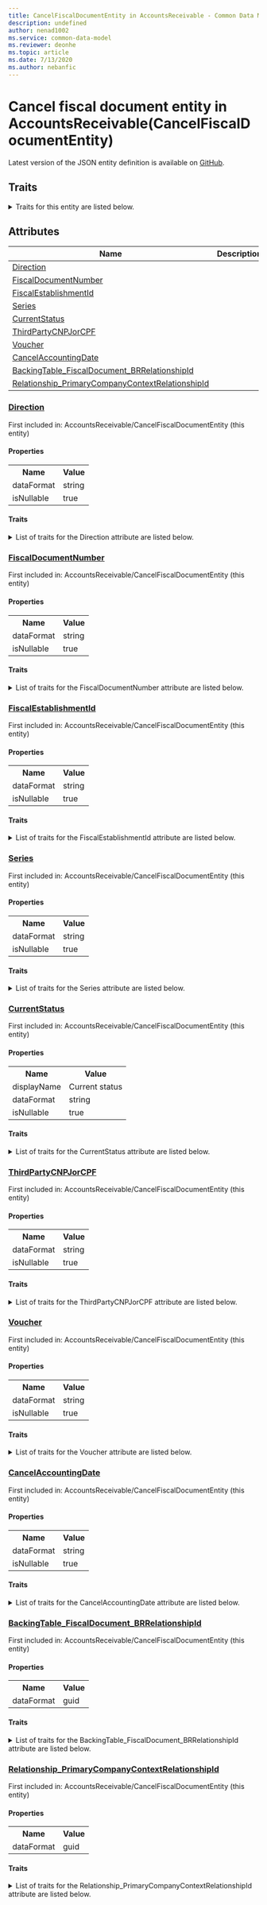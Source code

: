 ```yaml
---
title: CancelFiscalDocumentEntity in AccountsReceivable - Common Data Model | Microsoft Docs
description: undefined
author: nenad1002
ms.service: common-data-model
ms.reviewer: deonhe
ms.topic: article
ms.date: 7/13/2020
ms.author: nebanfic
---
```


# Cancel fiscal document entity  in AccountsReceivable(CancelFiscalDocumentEntity)

  
 Latest version of the JSON entity definition is available on <a href="https://github.com/Microsoft/CDM/tree/master/schemaDocuments/core/operationsCommon/Entities/Finance/AccountsReceivable/CancelFiscalDocumentEntity.cdm.json" target="_blank">GitHub</a>.  

## Traits

<details>
<summary>Traits for this entity are listed below.  
</summary>

**is.CDM.entityVersion**  
  <table><tr><th>Parameter</th><th>Value</th><th>Data type</th><th>Explanation</th></tr><tr><td>versionNumber</td><td>"1.0"</td><td>string</td><td>semantic version number of the entity</td></tr></table>

**is.application.releaseVersion**  
  <table><tr><th>Parameter</th><th>Value</th><th>Data type</th><th>Explanation</th></tr><tr><td>releaseVersion</td><td>"10.0.13.0"</td><td>string</td><td>semantic version number of the application introducing this entity</td></tr></table>

**is.localized.displayedAs**  
  Holds the list of language specific display text for an object.  <table><tr><th>Parameter</th><th>Value</th><th>Data type</th><th>Explanation</th></tr><tr><td>localizedDisplayText</td><td><table><tr><th>languageTag</th><th>displayText</th></tr><tr><td>en</td><td>Cancel fiscal document entity </td></tr></table></td><td>entity</td><td>a reference to the constant entity holding the list of localized text</td></tr></table>

</details>

## Attributes

|Name|Description|First Included in Instance|
|---|---|---|
|[Direction](#Direction)||<a href="CancelFiscalDocumentEntity.md" target="_blank">AccountsReceivable/CancelFiscalDocumentEntity</a>|
|[FiscalDocumentNumber](#FiscalDocumentNumber)||<a href="CancelFiscalDocumentEntity.md" target="_blank">AccountsReceivable/CancelFiscalDocumentEntity</a>|
|[FiscalEstablishmentId](#FiscalEstablishmentId)||<a href="CancelFiscalDocumentEntity.md" target="_blank">AccountsReceivable/CancelFiscalDocumentEntity</a>|
|[Series](#Series)||<a href="CancelFiscalDocumentEntity.md" target="_blank">AccountsReceivable/CancelFiscalDocumentEntity</a>|
|[CurrentStatus](#CurrentStatus)||<a href="CancelFiscalDocumentEntity.md" target="_blank">AccountsReceivable/CancelFiscalDocumentEntity</a>|
|[ThirdPartyCNPJorCPF](#ThirdPartyCNPJorCPF)||<a href="CancelFiscalDocumentEntity.md" target="_blank">AccountsReceivable/CancelFiscalDocumentEntity</a>|
|[Voucher](#Voucher)||<a href="CancelFiscalDocumentEntity.md" target="_blank">AccountsReceivable/CancelFiscalDocumentEntity</a>|
|[CancelAccountingDate](#CancelAccountingDate)||<a href="CancelFiscalDocumentEntity.md" target="_blank">AccountsReceivable/CancelFiscalDocumentEntity</a>|
|[BackingTable_FiscalDocument_BRRelationshipId](#BackingTable_FiscalDocument_BRRelationshipId)||<a href="CancelFiscalDocumentEntity.md" target="_blank">AccountsReceivable/CancelFiscalDocumentEntity</a>|
|[Relationship_PrimaryCompanyContextRelationshipId](#Relationship_PrimaryCompanyContextRelationshipId)||<a href="CancelFiscalDocumentEntity.md" target="_blank">AccountsReceivable/CancelFiscalDocumentEntity</a>|

### <a href=#Direction name="Direction">Direction</a>

First included in: AccountsReceivable/CancelFiscalDocumentEntity (this entity)  

#### Properties

<table><tr><th>Name</th><th>Value</th></tr><tr><td>dataFormat</td><td>string</td></tr><tr><td>isNullable</td><td>true</td></tr></table>

#### Traits

<details>
<summary>List of traits for the Direction attribute are listed below.</summary>

**is.dataFormat.character**  
**is.dataFormat.big**  
**is.dataFormat.array**  
**is.nullable**  
The attribute value may be set to NULL.  

**is.dataFormat.character**  
**is.dataFormat.array**  
</details>

### <a href=#FiscalDocumentNumber name="FiscalDocumentNumber">FiscalDocumentNumber</a>

First included in: AccountsReceivable/CancelFiscalDocumentEntity (this entity)  

#### Properties

<table><tr><th>Name</th><th>Value</th></tr><tr><td>dataFormat</td><td>string</td></tr><tr><td>isNullable</td><td>true</td></tr></table>

#### Traits

<details>
<summary>List of traits for the FiscalDocumentNumber attribute are listed below.</summary>

**is.dataFormat.character**  
**is.dataFormat.big**  
**is.dataFormat.array**  
**is.nullable**  
The attribute value may be set to NULL.  

**is.dataFormat.character**  
**is.dataFormat.array**  
</details>

### <a href=#FiscalEstablishmentId name="FiscalEstablishmentId">FiscalEstablishmentId</a>

First included in: AccountsReceivable/CancelFiscalDocumentEntity (this entity)  

#### Properties

<table><tr><th>Name</th><th>Value</th></tr><tr><td>dataFormat</td><td>string</td></tr><tr><td>isNullable</td><td>true</td></tr></table>

#### Traits

<details>
<summary>List of traits for the FiscalEstablishmentId attribute are listed below.</summary>

**is.dataFormat.character**  
**is.dataFormat.big**  
**is.dataFormat.array**  
**is.nullable**  
The attribute value may be set to NULL.  

**is.dataFormat.character**  
**is.dataFormat.array**  
</details>

### <a href=#Series name="Series">Series</a>

First included in: AccountsReceivable/CancelFiscalDocumentEntity (this entity)  

#### Properties

<table><tr><th>Name</th><th>Value</th></tr><tr><td>dataFormat</td><td>string</td></tr><tr><td>isNullable</td><td>true</td></tr></table>

#### Traits

<details>
<summary>List of traits for the Series attribute are listed below.</summary>

**is.dataFormat.character**  
**is.dataFormat.big**  
**is.dataFormat.array**  
**is.nullable**  
The attribute value may be set to NULL.  

**is.dataFormat.character**  
**is.dataFormat.array**  
</details>

### <a href=#CurrentStatus name="CurrentStatus">CurrentStatus</a>

First included in: AccountsReceivable/CancelFiscalDocumentEntity (this entity)  

#### Properties

<table><tr><th>Name</th><th>Value</th></tr><tr><td>displayName</td><td>Current status</td></tr><tr><td>dataFormat</td><td>string</td></tr><tr><td>isNullable</td><td>true</td></tr></table>

#### Traits

<details>
<summary>List of traits for the CurrentStatus attribute are listed below.</summary>

**is.dataFormat.character**  
**is.dataFormat.big**  
**is.dataFormat.array**  
**is.nullable**  
The attribute value may be set to NULL.  

**is.localized.displayedAs**  
Holds the list of language specific display text for an object.  <table><tr><th>Parameter</th><th>Value</th><th>Data type</th><th>Explanation</th></tr><tr><td>localizedDisplayText</td><td><table><tr><th>languageTag</th><th>displayText</th></tr><tr><td>en</td><td>Current status</td></tr></table></td><td>entity</td><td>a reference to the constant entity holding the list of localized text</td></tr></table>

**is.dataFormat.character**  
**is.dataFormat.array**  
</details>

### <a href=#ThirdPartyCNPJorCPF name="ThirdPartyCNPJorCPF">ThirdPartyCNPJorCPF</a>

First included in: AccountsReceivable/CancelFiscalDocumentEntity (this entity)  

#### Properties

<table><tr><th>Name</th><th>Value</th></tr><tr><td>dataFormat</td><td>string</td></tr><tr><td>isNullable</td><td>true</td></tr></table>

#### Traits

<details>
<summary>List of traits for the ThirdPartyCNPJorCPF attribute are listed below.</summary>

**is.dataFormat.character**  
**is.dataFormat.big**  
**is.dataFormat.array**  
**is.nullable**  
The attribute value may be set to NULL.  

**is.dataFormat.character**  
**is.dataFormat.array**  
</details>

### <a href=#Voucher name="Voucher">Voucher</a>

First included in: AccountsReceivable/CancelFiscalDocumentEntity (this entity)  

#### Properties

<table><tr><th>Name</th><th>Value</th></tr><tr><td>dataFormat</td><td>string</td></tr><tr><td>isNullable</td><td>true</td></tr></table>

#### Traits

<details>
<summary>List of traits for the Voucher attribute are listed below.</summary>

**is.dataFormat.character**  
**is.dataFormat.big**  
**is.dataFormat.array**  
**is.nullable**  
The attribute value may be set to NULL.  

**is.dataFormat.character**  
**is.dataFormat.array**  
</details>

### <a href=#CancelAccountingDate name="CancelAccountingDate">CancelAccountingDate</a>

First included in: AccountsReceivable/CancelFiscalDocumentEntity (this entity)  

#### Properties

<table><tr><th>Name</th><th>Value</th></tr><tr><td>dataFormat</td><td>string</td></tr><tr><td>isNullable</td><td>true</td></tr></table>

#### Traits

<details>
<summary>List of traits for the CancelAccountingDate attribute are listed below.</summary>

**is.dataFormat.character**  
**is.dataFormat.big**  
**is.dataFormat.array**  
**is.nullable**  
The attribute value may be set to NULL.  

**is.dataFormat.character**  
**is.dataFormat.array**  
</details>

### <a href=#BackingTable_FiscalDocument_BRRelationshipId name="BackingTable_FiscalDocument_BRRelationshipId">BackingTable_FiscalDocument_BRRelationshipId</a>

First included in: AccountsReceivable/CancelFiscalDocumentEntity (this entity)  

#### Properties

<table><tr><th>Name</th><th>Value</th></tr><tr><td>dataFormat</td><td>guid</td></tr></table>

#### Traits

<details>
<summary>List of traits for the BackingTable_FiscalDocument_BRRelationshipId attribute are listed below.</summary>

**is.dataFormat.character**  
**is.dataFormat.big**  
**is.dataFormat.array**  
**is.dataFormat.guid**  
**means.identity.entityId**  
**is.linkedEntity.identifier**  
Marks the attribute(s) that hold foreign key references to a linked (used as an attribute) entity. This attribute is added to the resolved entity to enumerate the referenced entities.  <table><tr><th>Parameter</th><th>Value</th><th>Data type</th><th>Explanation</th></tr><tr><td>entityReferences</td><td><table><tr><th>entityReference</th><th>attributeReference</th></tr><tr><td><a href="../../../Tables/Finance/FiscalBooksBrazil/Transaction/FiscalDocument_BR.md" target="_blank">/core/operationsCommon/Tables/Finance/FiscalBooksBrazil/Transaction/FiscalDocument_BR.cdm.json/FiscalDocument_BR</a></td><td><a href="../../../Tables/Finance/FiscalBooksBrazil/Transaction/FiscalDocument_BR.md#RecId" target="_blank">RecId</a></td></tr></table></td><td>entity</td><td>a reference to the constant entity holding the list of entity references</td></tr></table>

**is.dataFormat.guid**  
**is.dataFormat.character**  
**is.dataFormat.array**  
</details>

### <a href=#Relationship_PrimaryCompanyContextRelationshipId name="Relationship_PrimaryCompanyContextRelationshipId">Relationship_PrimaryCompanyContextRelationshipId</a>

First included in: AccountsReceivable/CancelFiscalDocumentEntity (this entity)  

#### Properties

<table><tr><th>Name</th><th>Value</th></tr><tr><td>dataFormat</td><td>guid</td></tr></table>

#### Traits

<details>
<summary>List of traits for the Relationship_PrimaryCompanyContextRelationshipId attribute are listed below.</summary>

**is.dataFormat.character**  
**is.dataFormat.big**  
**is.dataFormat.array**  
**is.dataFormat.guid**  
**means.identity.entityId**  
**is.linkedEntity.identifier**  
Marks the attribute(s) that hold foreign key references to a linked (used as an attribute) entity. This attribute is added to the resolved entity to enumerate the referenced entities.  <table><tr><th>Parameter</th><th>Value</th><th>Data type</th><th>Explanation</th></tr><tr><td>entityReferences</td><td><table><tr><th>entityReference</th><th>attributeReference</th></tr><tr><td><a href="../../../Tables/Finance/Ledger/Main/CompanyInfo.md" target="_blank">/core/operationsCommon/Tables/Finance/Ledger/Main/CompanyInfo.cdm.json/CompanyInfo</a></td><td><a href="../../../Tables/Finance/Ledger/Main/CompanyInfo.md#RecId" target="_blank">RecId</a></td></tr></table></td><td>entity</td><td>a reference to the constant entity holding the list of entity references</td></tr></table>

**is.dataFormat.guid**  
**is.dataFormat.character**  
**is.dataFormat.array**  
</details>

